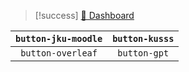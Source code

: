 
> [!success]  [🐢 Dashboard](Dashboard.md)

| `button-jku-moodle` | `button-kusss` |
| :-----------------: | :--------------: |
| `button-overleaf` | `button-gpt`|

